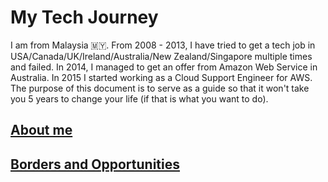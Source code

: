 # My Tech Journey

I am from Malaysia 🇲🇾.
From 2008 - 2013, I have tried to get a tech job in
USA/Canada/UK/Ireland/Australia/New Zealand/Singapore multiple times and failed.
In 2014, I managed to get an offer from Amazon Web Service in Australia.
In 2015 I started working as a Cloud Support Engineer for AWS.
The purpose of this document is to serve as a guide so that
it won't take you 5 years to change your life (if that is what you want to do).

## [About me](./about-me.md)
## [Borders and Opportunities](./borders-and-opportunities.md)
